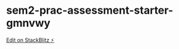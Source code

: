 # sem2-prac-assessment-starter-gmnvwy

[Edit on StackBlitz ⚡️](https://stackblitz.com/edit/sem2-prac-assessment-starter-gmnvwy)